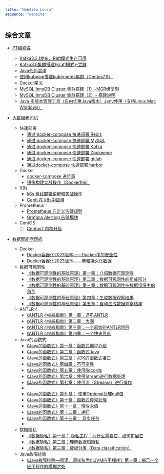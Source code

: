 ```yaml
---
title: "WebSite Learn"
sequence: "website"
---
```


## 综合文章

- [PT编程说](https://www.zhihu.com/people/xpp1109)
    - [Kafka3.3.1发布，Raft模式生产可用](https://zhuanlan.zhihu.com/p/579022967)
    - [Kafka3.0集群搭建(Kraft模式)-尝鲜](https://zhuanlan.zhihu.com/p/448673264)
    - [Java代码混淆](https://zhuanlan.zhihu.com/p/574137579)
    - [使用kubeam搭建kubernetes集群（Centos7.9）](https://zhuanlan.zhihu.com/p/455850699)
    - [Docker学习](https://zhuanlan.zhihu.com/p/454039539)
    - [MySQL InnoDB Cluster 集群搭建（1）-MGR组复制](https://zhuanlan.zhihu.com/p/446234675)
    - [MySQL InnoDB Cluster 集群搭建（2）- 搭建说明](https://zhuanlan.zhihu.com/p/446558641)
    - [Java 多版本管理工具（自由切换Java版本）Jenv使用（支持Linux Mac Windows）](https://zhuanlan.zhihu.com/p/416897637)

- [大数据老司机](https://juejin.cn/user/2731623390649704/posts)
    - 快速部署
        - [通过 docker-compose 快速部署 Redis](https://juejin.cn/post/7236357619982696503)
        - [通过 docker-compose 快速部署 MySQL](https://juejin.cn/post/7238570834343264315)
        - [通过 docker-compose 快速部署 Kafka](https://juejin.cn/post/7235433635700899900)
        - [通过 docker-compose 快速部署 Zookeeper](https://juejin.cn/post/7235091963313569853)
        - [通过 docker-compose 快速部署 gitlab](https://juejin.cn/post/7223339726140407866)
        - [通过docker-compose 快速部署 harbor](https://juejin.cn/post/7223027325037789241)
    - Docker
        - [docker-compose 进阶篇](https://juejin.cn/post/7214105434767179832)
        - [镜像构建实战操作（Dockerfile）](https://juejin.cn/post/7139001866142089223)
    - K8s
        - [k8s 离线部署讲解和实战操作](https://juejin.cn/post/7204121228017631293)
        - [Ceph 在 k8s中应用](https://juejin.cn/post/7185832913009639485)
    - Prometheus
        - [Prometheus 自定义告警规则](https://juejin.cn/post/7178062995447087162)
        - [Grafana Alerting 告警模块](https://juejin.cn/post/7180721740169871421)
    - CentOS
        - [ ] [Centos7 内核升级](https://juejin.cn/post/7173248647701184526)

- [数据智能老司机](https://juejin.cn/user/430664289626439/posts)
    - Docker
        - [Docker容器化2023版本——Docker中的安全性](https://juejin.cn/post/7284630352789733416)
        - [Docker容器化2023版本——卷和持久化数据](https://juejin.cn/post/7284468618020438031)
    - 数据可观测性
        - [《数据可观测性的基础原理》第一章：介绍数据可观测性](https://juejin.cn/post/7275150382253899839)
        - [《数据可观测性的基础原理》第二章：数据可观测性的组成部分](https://juejin.cn/post/7275156750689353769)
        - [《数据可观测性的基础原理》第三章：数据可观测性在数据组织中的角色](https://juejin.cn/post/7275262319537078311)
        - [《数据可观测性的基础原理》第四章：生成数据观察结果](https://juejin.cn/post/7275551128840847401)
        - [《数据可观测性的基础原理》第五章：自动生成数据观察结果](https://juejin.cn/post/7275533367134175286)
    - ANTLR 4
        - [《ANTLR 4权威指南》第一章：遇见ANTLR](https://juejin.cn/post/7253710675180945467)
        - [《ANTLR 4权威指南》第二章：大图](https://juejin.cn/post/7253744712409727033)
        - [《ANTLR 4权威指南》第三章：一个起始的ANTLR项目](https://juejin.cn/post/7254005872149200954)
        - [《ANTLR 4权威指南》第四章：一个快速导览](https://juejin.cn/post/7254066710369189948)
    - Java的函数式
        - [《Java的函数式》第一章：函数式编程介绍](https://juejin.cn/post/7236687156068483129)
        - [《Java的函数式》第二章：函数式Java](https://juejin.cn/post/7236719086049738789)
        - [《Java的函数式》第三章：JDK的函数式接口](https://juejin.cn/post/7236932516739858487)
        - [《Java的函数式》第四章：不可变性](https://juejin.cn/post/7237324970555932729)
        - [《Java的函数式》第五章：使用Records](https://juejin.cn/post/7236935835630174269)
        - [《Java的函数式》第六章：使用Stream进行数据处理](https://juejin.cn/post/7237441033491644471)
        - [《Java的函数式》第七章：使用流（Streams）进行操作](https://juejin.cn/post/7245161310966267959)
        - []()
        - [《Java的函数式》第九章： 使用Optional处理null值](https://juejin.cn/post/7245170503798505528)
        - [《Java的函数式》第十章：函数式异常处理](https://juejin.cn/post/7244818685650747450)
        - [《Java的函数式》第十一章：惰性求值](https://juejin.cn/post/7245143370983587898)
        - [《Java的函数式》第十二章：递归](https://juejin.cn/post/7245145215798853691)
        - [《Java的函数式》第十三章： 异步任务](https://juejin.cn/post/7247028435338428476)
        - []()
    - 数据隐私
        - [《数据隐私》第一章： 隐私工程：为什么需要它，如何扩展它](https://juejin.cn/post/7241058098973868069)
        - [《数据隐私》第二章：理解数据和隐私](https://juejin.cn/post/7241097487541846077)
        - [《数据隐私》第三章：数据分类（Data classification）](https://juejin.cn/post/7244820297278668857)
    - Java故障排除
        - [《Java故障排除—阅读、调试和优化JVM应用程序》第一章：揭示一个应用程序的模糊之处](https://juejin.cn/post/7236185280315506749)

